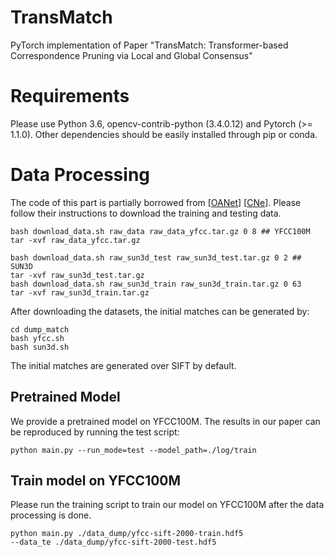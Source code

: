 # TransMatch
PyTorch implementation of Paper "TransMatch: Transformer-based Correspondence Pruning via Local and Global Consensus"


# Requirements

Please use Python 3.6, opencv-contrib-python (3.4.0.12) and Pytorch (>= 1.1.0). Other dependencies should be easily installed through pip or conda.

# Data Processing
The code of this part is partially borrowed from [[OANet](https://github.com/zjhthu/OANet)] [[CNe](https://github.com/vcg-uvic/learned-correspondence-release)]. Please follow their instructions to download the training and testing data.

    bash download_data.sh raw_data raw_data_yfcc.tar.gz 0 8 ## YFCC100M
    tar -xvf raw_data_yfcc.tar.gz

    bash download_data.sh raw_sun3d_test raw_sun3d_test.tar.gz 0 2 ## SUN3D
    tar -xvf raw_sun3d_test.tar.gz
    bash download_data.sh raw_sun3d_train raw_sun3d_train.tar.gz 0 63
    tar -xvf raw_sun3d_train.tar.gz

After downloading the datasets, the initial matches can be generated by:

    cd dump_match
    bash yfcc.sh
    bash sun3d.sh

The initial matches are generated over SIFT by default. 
## Pretrained Model

We provide a pretrained model on YFCC100M. The results in our paper can be reproduced by running the test script:

    python main.py --run_mode=test --model_path=./log/train
## Train model on YFCC100M
Please run the training script to train our model on YFCC100M after the data processing is done.

    python main.py ./data_dump/yfcc-sift-2000-train.hdf5
    --data_te ./data_dump/yfcc-sift-2000-test.hdf5
